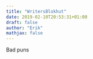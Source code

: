 ```yaml
---
title: "WritersBlokhut"
date: 2019-02-10T20:53:31+01:00
draft: false
author: "Erik"
mathjax: false
---
```


Bad puns